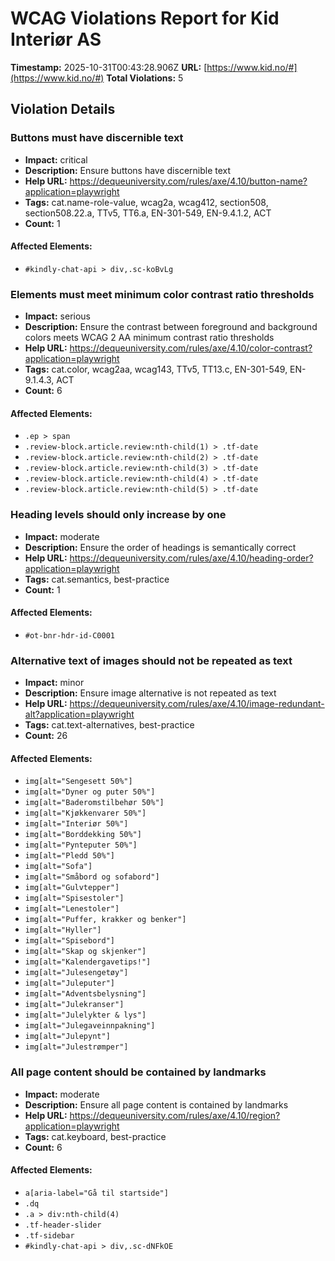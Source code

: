 # WCAG Violations Report for Kid Interiør AS

**Timestamp:** 2025-10-31T00:43:28.906Z
**URL:** [https://www.kid.no/#](https://www.kid.no/#)
**Total Violations:** 5

## Violation Details

### Buttons must have discernible text

- **Impact:** critical
- **Description:** Ensure buttons have discernible text
- **Help URL:** https://dequeuniversity.com/rules/axe/4.10/button-name?application=playwright
- **Tags:** cat.name-role-value, wcag2a, wcag412, section508, section508.22.a, TTv5, TT6.a, EN-301-549, EN-9.4.1.2, ACT
- **Count:** 1

#### Affected Elements:

- `#kindly-chat-api > div,.sc-koBvLg`

### Elements must meet minimum color contrast ratio thresholds

- **Impact:** serious
- **Description:** Ensure the contrast between foreground and background colors meets WCAG 2 AA minimum contrast ratio thresholds
- **Help URL:** https://dequeuniversity.com/rules/axe/4.10/color-contrast?application=playwright
- **Tags:** cat.color, wcag2aa, wcag143, TTv5, TT13.c, EN-301-549, EN-9.1.4.3, ACT
- **Count:** 6

#### Affected Elements:

- `.ep > span`
- `.review-block.article.review:nth-child(1) > .tf-date`
- `.review-block.article.review:nth-child(2) > .tf-date`
- `.review-block.article.review:nth-child(3) > .tf-date`
- `.review-block.article.review:nth-child(4) > .tf-date`
- `.review-block.article.review:nth-child(5) > .tf-date`

### Heading levels should only increase by one

- **Impact:** moderate
- **Description:** Ensure the order of headings is semantically correct
- **Help URL:** https://dequeuniversity.com/rules/axe/4.10/heading-order?application=playwright
- **Tags:** cat.semantics, best-practice
- **Count:** 1

#### Affected Elements:

- `#ot-bnr-hdr-id-C0001`

### Alternative text of images should not be repeated as text

- **Impact:** minor
- **Description:** Ensure image alternative is not repeated as text
- **Help URL:** https://dequeuniversity.com/rules/axe/4.10/image-redundant-alt?application=playwright
- **Tags:** cat.text-alternatives, best-practice
- **Count:** 26

#### Affected Elements:

- `img[alt="Sengesett 50%"]`
- `img[alt="Dyner og puter 50%"]`
- `img[alt="Baderomstilbehør 50%"]`
- `img[alt="Kjøkkenvarer 50%"]`
- `img[alt="Interiør 50%"]`
- `img[alt="Borddekking 50%"]`
- `img[alt="Pynteputer 50%"]`
- `img[alt="Pledd 50%"]`
- `img[alt="Sofa"]`
- `img[alt="Småbord og sofabord"]`
- `img[alt="Gulvtepper"]`
- `img[alt="Spisestoler"]`
- `img[alt="Lenestoler"]`
- `img[alt="Puffer, krakker og benker"]`
- `img[alt="Hyller"]`
- `img[alt="Spisebord"]`
- `img[alt="Skap og skjenker"]`
- `img[alt="Kalendergavetips!"]`
- `img[alt="Julesengetøy"]`
- `img[alt="Juleputer"]`
- `img[alt="Adventsbelysning"]`
- `img[alt="Julekranser"]`
- `img[alt="Julelykter & lys"]`
- `img[alt="Julegaveinnpakning"]`
- `img[alt="Julepynt"]`
- `img[alt="Julestrømper"]`

### All page content should be contained by landmarks

- **Impact:** moderate
- **Description:** Ensure all page content is contained by landmarks
- **Help URL:** https://dequeuniversity.com/rules/axe/4.10/region?application=playwright
- **Tags:** cat.keyboard, best-practice
- **Count:** 6

#### Affected Elements:

- `a[aria-label="Gå til startside"]`
- `.dq`
- `.a > div:nth-child(4)`
- `.tf-header-slider`
- `.tf-sidebar`
- `#kindly-chat-api > div,.sc-dNFkOE`
